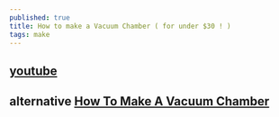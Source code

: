 ```yaml
---
published: true
title: How to make a Vacuum Chamber ( for under $30 ! )
tags: make
---
```

## [youtube](https://www.youtube.com/watch?v=Vv0ECOX0JSM)

## alternative [How To Make A Vacuum Chamber](https://www.youtube.com/watch?v=jFUBblZgXwU)
